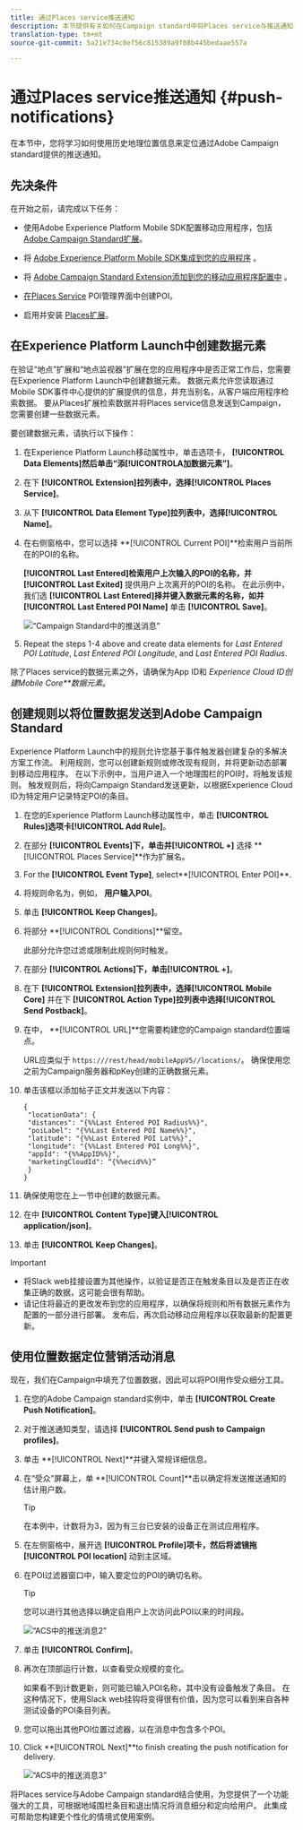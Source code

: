 ```yaml
---
title: 通过Places service推送通知
description: 本节提供有关如何在Campaign standard中将Places service与推送通知结合使用的信息。
translation-type: tm+mt
source-git-commit: 5a21e734c0ef56c815389a9f08b445bedaae557a

---
```



# 通过Places service推送通知 {#push-notifications}

在本节中，您将学习如何使用历史地理位置信息来定位通过Adobe Campaign standard提供的推送通知。

## 先决条件

在开始之前，请完成以下任务：

* 使用Adobe Experience Platform Mobile SDK配置移动应用程序，包括 [Adobe Campaign Standard扩展](https://aep-sdks.gitbook.io/docs/using-mobile-extensions/adobe-campaign-standard)。

* 将 [Adobe Experience Platform Mobile SDK集成到您的应用程序](https://aep-sdks.gitbook.io/docs/getting-started/get-the-sdk) 。
* 将 [Adobe Campaign Standard Extension添加到您的移动应用程序配置中](https://aep-sdks.gitbook.io/docs/using-mobile-extensions/adobe-campaign-standard) 。

* [在Places Service](/help/poi-mgmt-ui/create-a-poi-ui.md) POI管理界面中创建POI。

* 启用并安装 [Places扩展](/help/places-ext-aep-sdks/places-extension/places-extension.md)。


## 在Experience Platform Launch中创建数据元素

在验证“地点”扩展和“地点监视器”扩展在您的应用程序中是否正常工作后，您需要在Experience Platform Launch中创建数据元素。 数据元素允许您读取通过Mobile SDK事件中心提供的扩展提供的信息，并充当别名，从客户端应用程序检索数据。 要从Places扩展检索数据并将Places service信息发送到Campaign，您需要创建一些数据元素。

要创建数据元素，请执行以下操作：

1. 在Experience Platform Launch移动属性中，单击选项卡， **[!UICONTROL Data Elements]**然后单击“添**[!UICONTROLA&#x200B;加数据元素”]**。
1. 在下 **[!UICONTROL Extension]**拉列表中，选择**[!UICONTROL Places Service]**。
1. 从下 **[!UICONTROL Data Element Type]**拉列表中，选择**[!UICONTROL Name]**。
1. 在右侧窗格中，您可以选择 **[!UICONTROL Current POI]**检索用户当前所在的POI的名称。

   **[!UICONTROL Last Entered]**检索用户上次输入的POI的名称，并**[!UICONTROL Last Exited]** 提供用户上次离开的POI的名称。 在此示例中，我们选 **[!UICONTROL Last Entered]**择并键入数据元素的名称，如并**[!UICONTROL Last Entered POI Name]** 单击 **[!UICONTROL Save]**。

   ![“Campaign Standard中的推送消息”](/help/assets/ACS_Push1.png)

1. Repeat the steps 1-4 above and create data elements for *Last Entered POI Latitude*, *Last Entered POI Longitude*, and *Last Entered POI Radius*.

除了Places service的数据元素之外，请确保为App ID和 *Experience Cloud ID创建Mobile Core**数据元素*。

## 创建规则以将位置数据发送到Adobe Campaign Standard

Experience Platform Launch中的规则允许您基于事件触发器创建复杂的多解决方案工作流。 利用规则，您可以创建新规则或修改现有规则，并将更新动态部署到移动应用程序。 在以下示例中，当用户进入一个地理围栏的POI时，将触发该规则。 触发规则后，将向Campaign Standard发送更新，以根据Experience Cloud ID为特定用户记录特定POI的条目。

1. 在您的Experience Platform Launch移动属性中，单击 **[!UICONTROL Rules]**选项卡**[!UICONTROL Add Rule]**。
1. 在部分 **[!UICONTROL Events]**下，单击并**[!UICONTROL +]** 选择 **[!UICONTROL Places Service]**作为扩展名。
1. For the **[!UICONTROL Event Type]**, select**[!UICONTROL Enter POI]**.
1. 将规则命名为，例如， **用户输入POI**。
1. 单击 **[!UICONTROL Keep Changes]**。
1. 将部分 **[!UICONTROL Conditions]**留空。

   此部分允许您过滤或限制此规则何时触发。

1. 在部分 **[!UICONTROL Actions]**下，单击**[!UICONTROL +]**。
1. 在下 **[!UICONTROL Extension]**拉列表中，选择**[!UICONTROL Mobile Core]** 并在下 **[!UICONTROL Action Type]**拉列表中选择**[!UICONTROL Send Postback]**。
1. 在中， **[!UICONTROL URL]**您需要构建您的Campaign standard位置端点。

   URL应类似于 `https:///rest/head/mobileAppV5//locations/`。
确保使用您之前为Campaign服务器和pKey创建的正确数据元素。

1. 单击该框以添加帖子正文并发送以下内容：

   ```
   {
    "locationData": {
    "distances": "{%%Last Entered POI Radius%%}",
    "poiLabel": "{%%Last Entered POI Name%%}",
    "latitude": "{%%Last Entered POI Lat%%}",
    "longitude": "{%%Last Entered POI Long%%}",
    "appId": "{%%AppID%%}",
    "marketingCloudId": “{%%ecid%%}”
    }
   }
   ```

1. 确保使用您在上一节中创建的数据元素。
1. 在中 **[!UICONTROL Content Type]**键入**[!UICONTROL application/json]**。
1. 单击 **[!UICONTROL Keep Changes]**。

>[!IMPORTANT]
>
>* 将Slack web挂接设置为其他操作，以验证是否正在触发条目以及是否正在收集正确的数据，这可能会很有帮助。
>* 请记住将最近的更改发布到您的应用程序，以确保将规则和所有数据元素作为配置的一部分进行部署。 发布后，再次启动移动应用程序以获取最新的配置更新。


## 使用位置数据定位营销活动消息

现在，我们在Campaign中填充了位置数据，因此可以将POI用作受众细分工具。

1. 在您的Adobe Campaign standard实例中，单击 **[!UICONTROL Create Push Notification]**。
1. 对于推送通知类型，请选择 **[!UICONTROL Send push to Campaign profiles]**。
1. 单击 **[!UICONTROL Next]**并键入常规详细信息。
1. 在“受众”屏幕上，单 **[!UICONTROL Count]**击以确定将发送推送通知的估计用户数。

   >[!TIP]
   >
   >在本例中，计数将为3，因为有三台已安装的设备正在测试应用程序。

1. 在左侧窗格中，展开选 **[!UICONTROL Profile]**项卡，然后将滤镜拖**[!UICONTROL POI location]** 动到主区域。
1. 在POI过滤器窗口中，输入要定位的POI的确切名称。

   >[!TIP]
   >
   >您可以进行其他选择以确定自用户上次访问此POI以来的时间段。

   ![“ACS中的推送消息2”](/help/assets/ACS_push2.png)

1. 单击 **[!UICONTROL Confirm]**。
1. 再次在顶部运行计数，以查看受众规模的变化。

   如果看不到计数更新，则可能已输入POI名称，其中没有设备触发了条目。 在这种情况下，使用Slack web挂钩将变得很有价值，因为您可以看到来自各种测试设备的POI条目列表。

1. 您可以拖出其他POI位置过滤器，以在消息中包含多个POI。
1. Click **[!UICONTROL Next]**to finish creating the push notification for delivery.

   ![“ACS中的推送消息3”](/help/assets/ACS_push3.png)

将Places service与Adobe Campaign standard结合使用，为您提供了一个功能强大的工具，可根据地域围栏条目和退出情况将消息细分和定向给用户。 此集成可帮助您构建更个性化的情境式使用案例。